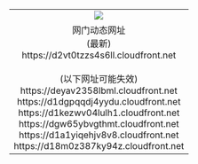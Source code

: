 ﻿<table>
  <tr></tr>
  <tr><td colspan=2 align=center><img src="https://d2vt0tzzs4s6ll.cloudfront.net/Up/oGate.jpg" /></td></tr>
  <tr><td colspan=2 align=center>网门动态网址<br/>(最新)
<br>https://d2vt0tzzs4s6ll.cloudfront.net
<br/><br/>(以下网址可能失效)
<br>https://deyav2358lbml.cloudfront.net
<br>https://d1dgpqqdj4yydu.cloudfront.net
<br>https://d1kezwv04lulh1.cloudfront.net
<br>https://dgw65ybvgthmt.cloudfront.net
<br>https://d1a1yiqehjv8v8.cloudfront.net
<br>https://d18m0z387ky94z.cloudfront.net
    </td>
  </tr>
</table>
